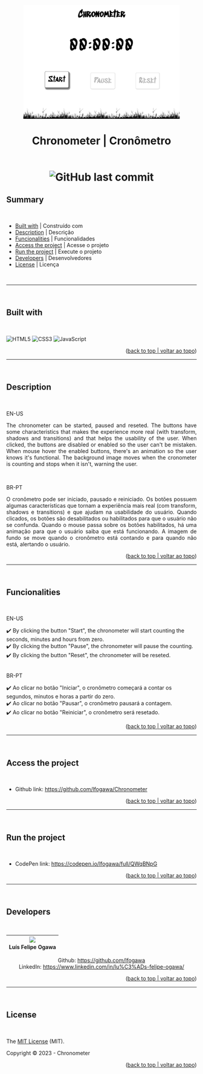 
<h1 align="center">
    <img src="img.png" width="auto" height="300" alt="Chronometer by Luís Felipe Ogawa"></img><br><br>
    Chronometer | Cronômetro

<br>
<br>

![GitHub last commit](https://img.shields.io/github/last-commit/lfogawa/Chronometer?style=for-the-badge)

</h1>

## Summary
<br>

* [Built with](#built-with) | Construído com
* [Description](#description) | Descrição
* [Funcionalities](#funcionalities) | Funcionalidades
* [Access the project](#access-the-project) | Acesse o projeto
* [Run the project](#run-the-project) | Execute o projeto
* [Developers](#developers) | Desenvolvedores
* [License](#license) | Licença

<br>

---

<br>

## Built with

<br>

![HTML5](https://img.shields.io/badge/html5-%23E34F26.svg?style=for-the-badge&logo=html5&logoColor=white)
![CSS3](https://img.shields.io/badge/css3-%231572B6.svg?style=for-the-badge&logo=css3&logoColor=white)
![JavaScript](https://img.shields.io/badge/javascript-%23323330.svg?style=for-the-badge&logo=javascript&logoColor=%23F7DF1E)
<br>

<p align="right">(<a href="#summary">back to top | voltar ao topo</a>)</p>

---

<br>

## Description
<br>
<p>
  EN-US
</P>

<p align="justify">
  The chronometer can be started, paused and reseted. The buttons have some characteristics that makes the experience more real (with transform, shadows and transitions) and that helps the usability of the user. When clicked, the buttons are disabled or enabled so the user can't be mistaken. When mouse hover the enabled buttons, there's an animation so the user knows it's functional. The background image moves when the cronometer is counting and stops when it isn't, warning the user.
</p>

<br>

<p>
  BR-PT
</P>

<p align="justify">
  O cronômetro pode ser iniciado, pausado e reiniciado. Os botões possuem algumas características que tornam a experiência mais real (com transform, shadows e transitions) e que ajudam na usabilidade do usuário. Quando clicados, os botões são desabilitados ou habilitados para que o usuário não se confunda. Quando o mouse passa sobre os botões habilitados, há uma animação para que o usuário saiba que está funcionando. A imagem de fundo se move quando o cronômetro está contando e para quando não está, alertando o usuário.
</p>

<p align="right">(<a href="#summary">back to top | voltar ao topo</a>)</p>

---

<br>

## Funcionalities

<br>

<p>
  EN-US
</p>
✔️ By clicking the button "Start", the chronometer will start counting the seconds, minutes and hours from zero.<br>
✔️ By clicking the button "Pause", the chronometer will pause the counting.<br>
✔️ By clicking the button "Reset", the chronometer will be reseted.<br>
<br>

<p>
  BR-PT
</p>
✔️ Ao clicar no botão "Iniciar", o cronômetro começará a contar os segundos, minutos e horas a partir do zero.<br>
✔️ Ao clicar no botão "Pausar", o cronômetro pausará a contagem.<br>
✔️ Ao clicar no botão "Reiniciar", o cronômetro será resetado.<br>

<p align="right">(<a href="#summary">back to top | voltar ao topo</a>)</p>

---

<br>

## Access the project

<br>

* Github link: https://github.com/lfogawa/Chronometer

<p align="right">(<a href="#summary">back to top | voltar ao topo</a>)</p>

---

<br>

## Run the project

<br>

* CodePen link: https://codepen.io/lfogawa/full/QWqBNpG

<p align="right">(<a href="#summary">back to top | voltar ao topo</a>)</p>

---

<br>

## Developers

<br>

<div align="center">

| <img src="https://avatars.githubusercontent.com/u/94766274?s=400&u=6f60eb332344c8284ad28ed4e240522e4cc35e0e&v=4" width=115><br>Luís Felipe Ogawa|
| :---: |

Github: https://github.com/lfogawa <br>
LinkedIn: https://www.linkedin.com/in/lu%C3%ADs-felipe-ogawa/ <br>

</div>

<p align="right">(<a href="#summary">back to top | voltar ao topo</a>)</p>

---

<br>

## License

<br>

The [MIT License]() (MIT).

Copyright ©️ 2023 - Chronometer

<p align="right">(<a href="#summary">back to top | voltar ao topo</a>)</p>